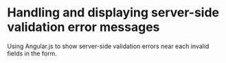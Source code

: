 # Handling and displaying server-side validation error messages
Using Angular.js to show server-side validation errors near each invalid fields in the form.
